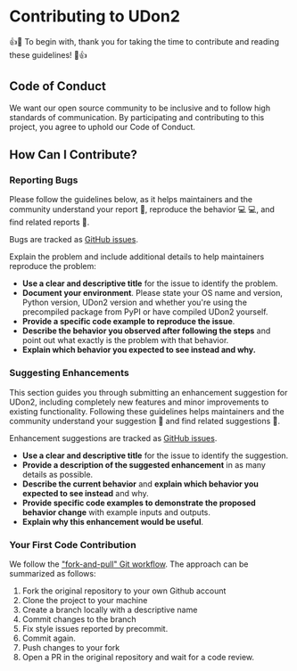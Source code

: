 # Contributing to UDon2

:+1::tada: To begin with, thank you for taking the time to contribute and reading these guidelines! :tada::+1:

## Code of Conduct

We want our open source community to be inclusive and to follow high standards of communication. By participating and contributing to this project, you agree to uphold our Code of Conduct.

## How Can I Contribute?

### Reporting Bugs

Please follow the guidelines below, as it helps maintainers and the community understand your report :pencil:, reproduce the behavior :computer: :computer:, and find related reports :mag_right:.

Bugs are tracked as [GitHub issues](https://guides.github.com/features/issues/).

Explain the problem and include additional details to help maintainers reproduce the problem:

* **Use a clear and descriptive title** for the issue to identify the problem.
* **Document your environment**. Please state your OS name and version, Python version, UDon2 version and whether you're using the precompiled package from PyPI or have compiled UDon2 yourself.
* **Provide a specific code example to reproduce the issue**.
* **Describe the behavior you observed after following the steps** and point out what exactly is the problem with that behavior.
* **Explain which behavior you expected to see instead and why.**

### Suggesting Enhancements

This section guides you through submitting an enhancement suggestion for UDon2, including completely new features and minor improvements to existing functionality. Following these guidelines helps maintainers and the community understand your suggestion :pencil: and find related suggestions :mag_right:.

Enhancement suggestions are tracked as [GitHub issues](https://guides.github.com/features/issues/).

* **Use a clear and descriptive title** for the issue to identify the suggestion.
* **Provide a description of the suggested enhancement** in as many details as possible.
* **Describe the current behavior** and **explain which behavior you expected to see instead** and why.
* **Provide specific code examples to demonstrate the proposed behavior change** with example inputs and outputs.
* **Explain why this enhancement would be useful**.

### Your First Code Contribution

We follow the ["fork-and-pull" Git workflow](https://github.com/susam/gitpr). The approach can be summarized as follows:

1. Fork the original repository to your own Github account
2. Clone the project to your machine
3. Create a branch locally with a descriptive name
4. Commit changes to the branch
5. Fix style issues reported by precommit.
6. Commit again.
7. Push changes to your fork
8. Open a PR in the original repository and wait for a code review.

